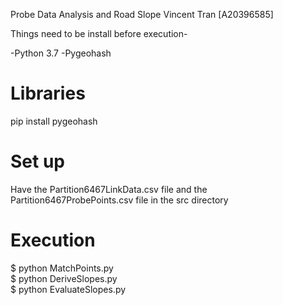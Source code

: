 Probe Data Analysis and Road Slope
Vincent Tran [A20396585]


Things need to be install before execution-

-Python 3.7
-Pygeohash


# Libraries

pip install pygeohash


# Set up

Have the Partition6467LinkData.csv file and the Partition6467ProbePoints.csv file in the src directory


# Execution

$ python MatchPoints.py  
$ python DeriveSlopes.py  
$ python EvaluateSlopes.py  

